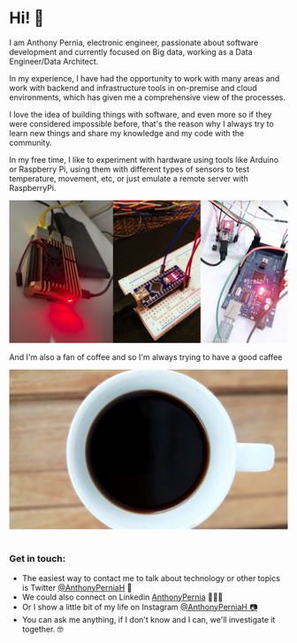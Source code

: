 
<h1>Hi! 👋</h1> 

<p>I am Anthony Pernia, electronic engineer, passionate about software development and currently focused on Big data, working as a Data Engineer/Data Architect.</p>
<p>In my experience, I have had the opportunity to work with many areas and work with backend and infrastructure tools in on-premise and cloud environments, which has given me a comprehensive view of the processes.</p>
<p>I love the idea of building things with software, and even more so if they were considered impossible before, that's the reason why I always try to learn new things and share my knowledge and my code with the community.</p>
<p>In my free time, I like to experiment with hardware using tools like Arduino or Raspberry Pi, using them with different types of sensors to test temperature, movement, etc, or just emulate a remote server with RaspberryPi.</p>
<div>
<img src="https://raw.githubusercontent.com/anthonypernia/anthonypernia/main/img_preview/hardware1.png" alt="">
</div>
<p>And I'm also a fan of coffee and so I'm always trying to have a good caffee</p>
<div>
<img src="https://raw.githubusercontent.com/anthonypernia/anthonypernia/main/img_preview/coffee1.jpeg" alt="">
</div>
<br/>
<h3>Get in touch:</h3>
<ul>
<li>The easiest way to contact me to talk about technology or other topics is Twitter <a target="_blank" rel="noreferrer" href="https://twitter.com/AnthonyPerniaH">@AnthonyPerniaH</a> 💬</li>
<li>We could also connect on Linkedin <a target="_blank" rel="noreferrer" href="https://www.linkedin.com/in/anthonypernia/">AnthonyPernia</a> 👨🏽‍💻</li>
<li>Or I show a little bit of my life on Instagram <a target="_blank" rel="noreferrer" href="https://www.instagram.com/anthonyperniah/">@AnthonyPerniaH 📷</a></li>
<li>You can ask me anything, if I don't know and I can, we'll investigate it together. 🤓</li>
</ul>
<br>

</div>


